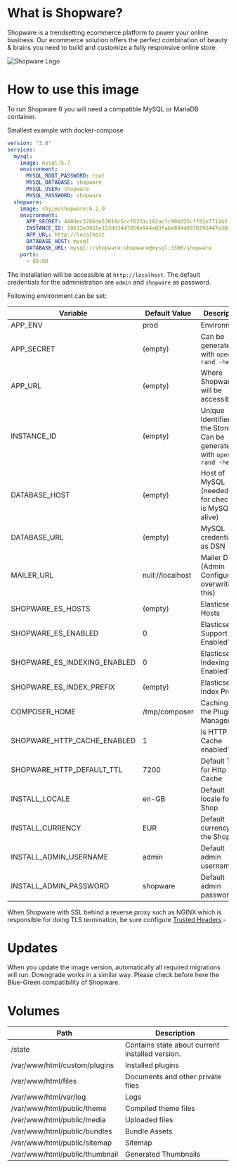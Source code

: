 # What is Shopware?

Shopware is a trendsetting ecommerce platform to power your online business. Our ecommerce solution offers the perfect combination of beauty & brains you need to build and customize a fully responsive online store.

![Shopware Logo](https://assets.shopware.com/media/logos/shopware_logo_blue.svg)


# How to use this image

To run Shopware 6 you will need a compatible MySQL or MariaDB container.

Smallest example with docker-compose

```yaml
version: "3.8"
services:
  mysql:
    image: mysql:5.7
    environment:
      MYSQL_ROOT_PASSWORD: root
      MYSQL_DATABASE: shopware
      MYSQL_USER: shopware
      MYSQL_PASSWORD: shopware
  shopware:
    image: shyim/shopware:6.2.0
    environment:
      APP_SECRET: 440dec3766de53010c5ccf6231c182acfc90bd25cff82e771245f736fd276518
      INSTANCE_ID: 10612e3916e153dd3447850e944a03fabe89440970295447a30a75b151bd844e
      APP_URL: http://localhost
      DATABASE_HOST: mysql
      DATABASE_URL: mysql://shopware:shopware@mysql:3306/shopware
    ports:
      - 80:80
```

The installation will be accessible at `http://localhost`. The default credentials for the administration are `admin` and `shopware` as password.

Following environment can be set:

| Variable                     | Default Value    | Description                                            |
|------------------------------|------------------|--------------------------------------------------------|
| APP_ENV                      | prod             | Environment                                            |
| APP_SECRET                   | (empty)          | Can be generated with `openssl rand -hex 32`           |
| APP_URL                      | (empty)          | Where Shopware will be accessible                      |
| INSTANCE_ID                  | (empty)          | Unique Identifier for the Store: Can be generated with `openssl rand -hex 32`                        |
| DATABASE_HOST                | (empty)          | Host of MySQL (needed for for checking is MySQL alive) |
| DATABASE_URL                 | (empty)          | MySQL credentials as DSN                               |
| MAILER_URL                   | null://localhost | Mailer DSN (Admin Configuration overwrites this)       |
| SHOPWARE_ES_HOSTS            | (empty)          | Elasticsearch Hosts                                    |
| SHOPWARE_ES_ENABLED          | 0                | Elasticsearch Support Enabled?                         |
| SHOPWARE_ES_INDEXING_ENABLED | 0                | Elasticsearch Indexing Enabled?                        |
| SHOPWARE_ES_INDEX_PREFIX     | (empty)          | Elasticsearch Index Prefix                             |
| COMPOSER_HOME                | /tmp/composer    | Caching for the Plugin Manager                         |
| SHOPWARE_HTTP_CACHE_ENABLED  | 1                | Is HTTP Cache enabled?                                 |
| SHOPWARE_HTTP_DEFAULT_TTL    | 7200             | Default TTL for Http Cache                             |
| INSTALL_LOCALE               | en-GB            | Default locale for the Shop                            |
| INSTALL_CURRENCY             | EUR              | Default currency for the Shop                          |
| INSTALL_ADMIN_USERNAME       | admin            | Default admin username                                 |
| INSTALL_ADMIN_PASSWORD       | shopware         | Default admin password                                 |

When Shopware with SSL behind a reverse proxy such as NGINX which is responsible for doing TLS termination, be sure configure [Trusted Headers](https://symfony.com/doc/current/deployment/proxies.html).-

# Updates

When you update the image version, automatically all required migrations will run. Downgrade works in a similar way. Please check before here the Blue-Green compatibility of Shopware.

# Volumes

| Path                           | Description                                     |
|--------------------------------|-------------------------------------------------|
| /state                         | Contains state about current installed version. |
| /var/www/html/custom/plugins   | Installed plugins                               |
| /var/www/html/files            | Documents and other private files               |
| /var/www/html/var/log          | Logs                                            |
| /var/www/html/public/theme     | Compiled theme files                            |
| /var/www/html/public/media     | Uploaded files                                  |
| /var/www/html/public/bundles   | Bundle Assets                                   |
| /var/www/html/public/sitemap   | Sitemap                                         |
| /var/www/html/public/thumbnail | Generated Thumbnails                            |